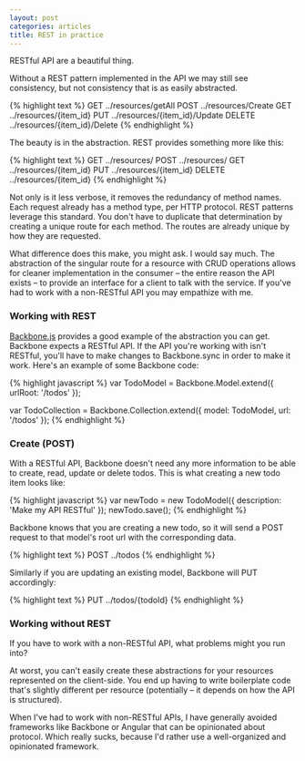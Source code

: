 ```yaml
---
layout: post
categories: articles
title: REST in practice
---
```


RESTful API are a beautiful thing.

Without a REST pattern implemented in the API we may still see consistency, but not consistency that is as easily abstracted.

{% highlight text %}
GET     ../resources/getAll
POST    ../resources/Create
GET     ../resources/{item_id}
PUT     ../resources/{item_id}/Update
DELETE  ../resources/{item_id}/Delete
{% endhighlight %}

The beauty is in the abstraction. REST provides something more like this:

{% highlight text %}
GET     ../resources/
POST    ../resources/
GET     ../resources/{item_id}
PUT     ../resources/{item_id}
DELETE  ../resources/{item_id}
{% endhighlight %}

Not only is it less verbose, it removes the redundancy of method names. Each request already has a method type, per HTTP protocol. REST patterns leverage this standard. You don't have to duplicate that determination by creating a unique route for each method. The routes are already unique by how they are requested.

What difference does this make, you might ask. I would say much. The abstraction of the singular route for a resource with CRUD operations allows for cleaner implementation in the consumer – the entire reason the API exists – to provide an interface for a client to talk with the service. If you've had to work with a non-RESTful API you may empathize with me.

### Working with REST

[Backbone.js](backbonejs.org) provides a good example of the abstraction you can get. Backbone expects a RESTful API. If the API you're working with isn't RESTful, you'll have to make changes to Backbone.sync in order to make it work. Here's an example of some Backbone code:

{% highlight javascript %}
var TodoModel = Backbone.Model.extend({
    urlRoot: '/todos'
});

var TodoCollection = Backbone.Collection.extend({
    model: TodoModel,
    url: '/todos'
});
{% endhighlight %}

### Create (POST)

With a RESTful API, Backbone doesn't need any more information to be able to create, read, update or delete todos. This is what creating a new todo item looks like:

{% highlight javascript %}
var newTodo = new TodoModel({ description: 'Make my API RESTful' });
newTodo.save();
{% endhighlight %}

Backbone knows that you are creating a new todo, so it will send a POST request to that model's root url with the corresponding data.

{% highlight text %}
POST ../todos
{% endhighlight %}

Similarly if you are updating an existing model, Backbone will PUT accordingly:

{% highlight text %}
PUT ../todos/{todoId}
{% endhighlight %}

### Working without REST

If you have to work with a non-RESTful API, what problems might you run into?

At worst, you can't easily create these abstractions for your resources represented on the client-side. You end up having to write boilerplate code that's slightly different per resource (potentially – it depends on how the API is structured).

When I've had to work with non-RESTful APIs, I have generally avoided frameworks like Backbone or Angular that can be opinionated about protocol. Which really sucks, because I'd rather use a well-organized and opinionated framework.
